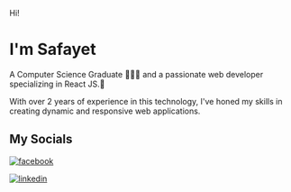  Hi! 
# I'm Safayet 

A Computer Science Graduate 👨🏽‍🎓  and a passionate web developer specializing in React JS.🚀 


With over 2 years of
experience in this technology, I\'ve honed my skills in creating dynamic
and responsive web applications. 

## My Socials



[![facebook](https://img.shields.io/badge/Facebook-blue)](https://www.facebook.com/Safayet956)

[![linkedin](https://img.shields.io/badge/LinkedIn-yellow)](https://www.linkedin.com/in/safayethossain956/)

